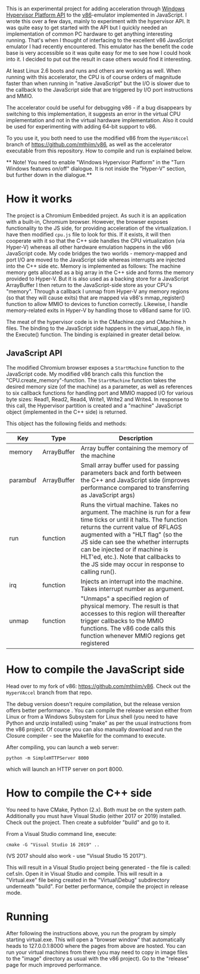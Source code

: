 This is an experimental project for adding acceleration through [Windows Hypervisor Platform API](https://docs.microsoft.com/en-us/virtualization/api/hypervisor-platform/hypervisor-platform)
 to the [v86](https://github.com/copy/v86)-emulator implemented in JavaScript.
I wrote this over a few days, mainly to experiment with the hypervisor API. It was quite easy 
to get started with the API but I quickly needed an implementation of common PC hardware to get anything interesting running. That's when I thought of interfacing
to the excellent v86 JavaScript emulator I had recently encountered.  This emulator has the benefit the code base is very accessible so it was quite easy for me to see
how I could hook into it. I decided to put out the result in case others would find it interesting.

At least Linux 2.6 boots and runs and others are working as well. When running with this accelerator, the CPU is of course orders of magnitude faster than when running in "native JavaScript" but the I/O is slower due to the callback to the JavaScript
side that are triggered by I/O port instructions and MMIO. 

The accelerator could be useful for debugging v86 - if a bug disappears by switching to this implementation, it suggests an error in the virtual CPU implementation and not in the virtual hardware implementation.
Also it could be used for experimenting with adding 64-bit support to v86.

To you use it, you both need to use the modified v86 from the ``HyperVAccel`` branch of https://github.com/mthiim/v86, as well as the accelerator executable from this repository.
How to compile and run is explained below.

** Note! You need to enable "Windows Hypervisor Platform" in the "Turn Windows features on/off" dialogue. It is not inside the "Hyper-V" section, but further down in the dialogue.**   

# How it works

The project is a Chromium Embedded project. As such it is an application with a built-in, Chromium browser. However, the browser exposes functionality to the JS side, for providing
acceleration of the virtualization. I have then modified ``cpu.js`` file to look for this. If it exists, it will then cooperate with it so that the C++ side handles the CPU virtualization (via Hyper-V) whereas all other hardware
emulation happens in the v86 JavaScript code. My code bridges the two worlds - memory-mapped and port I/O are moved to the JavaScript side whereas interrupts are injected into the C++ side etc.
Memory is implemented as follows: The machine memory gets allocated as a big array in the C++ side and forms the memory provided to Hyper-V. But it is also used as a backing store for a JavaScript ArrayBuffer I then return to the JavaScript-side store as your CPU's "memory". Through a callback I unmap from Hyper-V any memory regions (so that they will cause exits) that are mapped via v86's mmap_register() function to allow MMIO to devices to function correctly. Likewise, I handle memory-related exits in Hyper-V by handling those to v86and same for I/O. 

The meat of the hypervisor code is in the CMachine.cpp and CMachine.h files. The binding to the JavaScript side happens in the virtual_app.h file, in the Execute() function. The binding
is explained in greater detail below.



## JavaScript API
The modified Chromium browser exposes a ``StartMachine`` function to the JavaScript code. My modified v86 branch calls this function the "CPU.create_memory"-function. The ``StartMachine`` function takes 
the desired memory size (of the machine) as a parameter, as well as references to six callback functions for handling port and MMIO mapped I/O for various byte sizes: Read1, Read2, Read4, Write1, Write2 and Write4. In response to this call, the Hypervisor
partition is created and a "machine" JavaScript object (implemented in the C++ side) is returned. 

This object has the following fields and methods:

| Key        | Type         | Description  |
|------------|--------------|--------------|
| memory      | ArrayBuffer | Array buffer containing the memory of the machine |
| parambuf      | ArrayBuffer     |   Small array buffer used for passing parameters back and forth between the C++ and JavaScript side (improves performance compared to transferring as JavaScript args) |
| run | function      | Runs the virtual machine. Takes no argument. The machine is run for a few time ticks or until it halts. The function returns the current value of RFLAGS augmented with a "HLT flag" (so the JS side can see the whether interrupts can be injected or if machine is HLT'ed, etc.). Note that callbacks to the JS side may occur in response to calling run(). |
| irq | function      | Injects an interrupt into the machine. Takes interrupt number as argument. |
| unmap | function      | "Unmaps" a specified region of physical memory. The result is that accesses to this region will thereafter trigger callbacks to the MMIO functions. The v86 code calls this function whenever MMIO regions get registered |

# How to compile the JavaScript side
Head over to my fork of v86: https://github.com/mthiim/v86. Check out the ``HyperVAccel`` branch from that repo.

The debug version doesn't require compilation, but the release version offers better performance .
You can compile the release version either from Linux or from a Windows Subsystem for Linux shell (you need to have Python and unzip installed) using "make" as per the usual instructions from the v86 project. Of course you can also manually
download and run the Closure compiler - see the Makefile for the command to execute. 

After compiling, you can launch a web server:

```
python -m SimpleHTTPServer 8000
```

which will launch an HTTP server on port 8000.
 
# How to compile the C++ side

You need to have CMake, Python (2.x). Both must be on the system path. Additionally you must have Visual Studio (either 2017 or 2019) installed. Check out the project. Then create a subfolder "build" and go to it. 

From a Visual Studio command line, execute:

```
cmake -G "Visual Studio 16 2019" ..
```

(VS 2017 should also work - use "Visual Studio 15 2017").

This will result in a Visual Studio project being generated - the file is called: cef.sln. Open it in Visual Studio and compile. This will result in a "Virtual.exe" file being created in the "Virtual\Debug" subdirectory
underneath "build". For better performance, compile the project in release mode.

# Running

After following the instructions above, you run the program by simply starting virtual.exe. This will open a "browser window" that automatically heads to 127.0.0.1:8000 where the pages from above are hosted. You can run
your virtual machines from there (you may need to copy in image files to the "image" directory as usual with the v86 project). Go to the "release" page for much improved performance.
  
